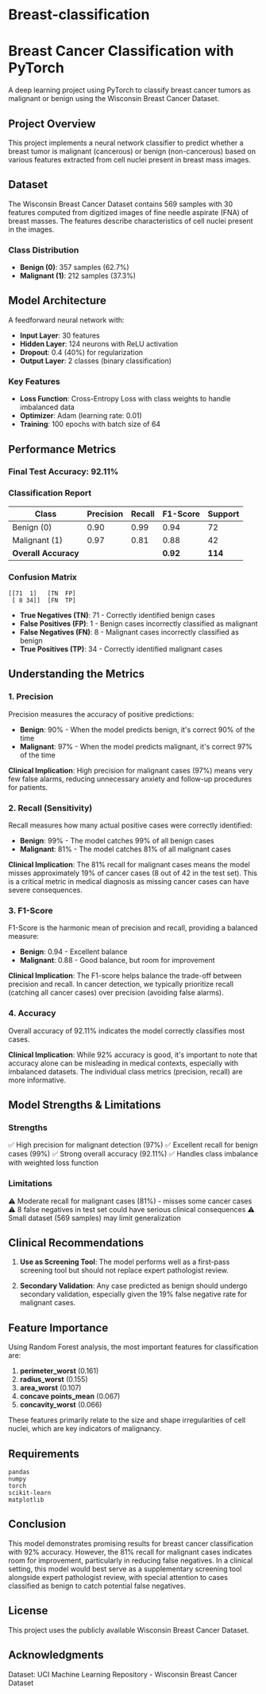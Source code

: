 # Breast-classification

# Breast Cancer Classification with PyTorch

A deep learning project using PyTorch to classify breast cancer tumors as malignant or benign using the Wisconsin Breast Cancer Dataset.

## Project Overview

This project implements a neural network classifier to predict whether a breast tumor is malignant (cancerous) or benign (non-cancerous) based on various features extracted from cell nuclei present in breast mass images.

## Dataset

The Wisconsin Breast Cancer Dataset contains 569 samples with 30 features computed from digitized images of fine needle aspirate (FNA) of breast masses. The features describe characteristics of cell nuclei present in the images.

### Class Distribution
- **Benign (0)**: 357 samples (62.7%)
- **Malignant (1)**: 212 samples (37.3%)

## Model Architecture

A feedforward neural network with:
- **Input Layer**: 30 features
- **Hidden Layer**: 124 neurons with ReLU activation
- **Dropout**: 0.4 (40%) for regularization
- **Output Layer**: 2 classes (binary classification)

### Key Features
- **Loss Function**: Cross-Entropy Loss with class weights to handle imbalanced data
- **Optimizer**: Adam (learning rate: 0.01)
- **Training**: 100 epochs with batch size of 64

## Performance Metrics

### Final Test Accuracy: **92.11%**

### Classification Report

| Class | Precision | Recall | F1-Score | Support |
|-------|-----------|--------|----------|---------|
| Benign (0) | 0.90 | 0.99 | 0.94 | 72 |
| Malignant (1) | 0.97 | 0.81 | 0.88 | 42 |
| **Overall Accuracy** | | | **0.92** | **114** |

### Confusion Matrix
```
[[71  1]   [TN  FP]
 [ 8 34]]  [FN  TP]
```

- **True Negatives (TN)**: 71 - Correctly identified benign cases
- **False Positives (FP)**: 1 - Benign cases incorrectly classified as malignant
- **False Negatives (FN)**: 8 - Malignant cases incorrectly classified as benign
- **True Positives (TP)**: 34 - Correctly identified malignant cases

## Understanding the Metrics

### 1. **Precision**
Precision measures the accuracy of positive predictions:
- **Benign**: 90% - When the model predicts benign, it's correct 90% of the time
- **Malignant**: 97% - When the model predicts malignant, it's correct 97% of the time

**Clinical Implication**: High precision for malignant cases (97%) means very few false alarms, reducing unnecessary anxiety and follow-up procedures for patients.

### 2. **Recall (Sensitivity)**
Recall measures how many actual positive cases were correctly identified:
- **Benign**: 99% - The model catches 99% of all benign cases
- **Malignant**: 81% - The model catches 81% of all malignant cases

**Clinical Implication**: The 81% recall for malignant cases means the model misses approximately 19% of cancer cases (8 out of 42 in the test set). This is a critical metric in medical diagnosis as missing cancer cases can have severe consequences.

### 3. **F1-Score**
F1-Score is the harmonic mean of precision and recall, providing a balanced measure:
- **Benign**: 0.94 - Excellent balance
- **Malignant**: 0.88 - Good balance, but room for improvement

**Clinical Implication**: The F1-score helps balance the trade-off between precision and recall. In cancer detection, we typically prioritize recall (catching all cancer cases) over precision (avoiding false alarms).

### 4. **Accuracy**
Overall accuracy of 92.11% indicates the model correctly classifies most cases.

**Clinical Implication**: While 92% accuracy is good, it's important to note that accuracy alone can be misleading in medical contexts, especially with imbalanced datasets. The individual class metrics (precision, recall) are more informative.

## Model Strengths & Limitations

### Strengths
✅ High precision for malignant detection (97%)
✅ Excellent recall for benign cases (99%)
✅ Strong overall accuracy (92.11%)
✅ Handles class imbalance with weighted loss function

### Limitations
⚠️ Moderate recall for malignant cases (81%) - misses some cancer cases
⚠️ 8 false negatives in test set could have serious clinical consequences
⚠️ Small dataset (569 samples) may limit generalization

## Clinical Recommendations

1. **Use as Screening Tool**: The model performs well as a first-pass screening tool but should not replace expert pathologist review.

2. **Secondary Validation**: Any case predicted as benign should undergo secondary validation, especially given the 19% false negative rate for malignant cases.

## Feature Importance

Using Random Forest analysis, the most important features for classification are:
1. **perimeter_worst** (0.161)
2. **radius_worst** (0.155)
3. **area_worst** (0.107)
4. **concave points_mean** (0.067)
5. **concavity_worst** (0.066)

These features primarily relate to the size and shape irregularities of cell nuclei, which are key indicators of malignancy.

## Requirements

```
pandas
numpy
torch
scikit-learn
matplotlib
```



## Conclusion
This model demonstrates promising results for breast cancer classification with 92% accuracy. However, the 81% recall for malignant cases indicates room for improvement, particularly in reducing false negatives. In a clinical setting, this model would best serve as a supplementary screening tool alongside expert pathologist review, with special attention to cases classified as benign to catch potential false negatives.

## License

This project uses the publicly available Wisconsin Breast Cancer Dataset.

## Acknowledgments
Dataset: UCI Machine Learning Repository - Wisconsin Breast Cancer Dataset
